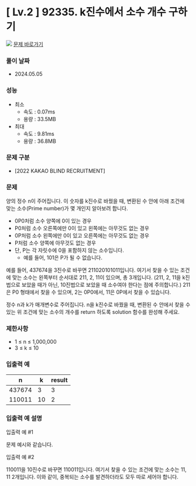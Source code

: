 # [ Lv.2 ] 92335. k진수에서 소수 개수 구하기

<img src="https://img.shields.io/badge/JavaScript-orange?style=flat&logo=javascript&logoColor=auto"/> [문제 바로가기](https://school.programmers.co.kr/learn/courses/30/lessons/92335)

### 풀이 날짜

- 2024.05.05

### 성능

- 최소
  - 속도 : 0.07ms
  - 용량 : 33.5MB
- 최대
  - 속도 : 9.81ms
  - 용량 : 36.8MB

### 문제 구분

- [2022 KAKAO BLIND RECRUITMENT]

### 문제

양의 정수 n이 주어집니다. 이 숫자를 k진수로 바꿨을 때, 변환된 수 안에 아래 조건에 맞는 소수(Prime number)가 몇 개인지 알아보려 합니다.

- 0P0처럼 소수 양쪽에 0이 있는 경우
- P0처럼 소수 오른쪽에만 0이 있고 왼쪽에는 아무것도 없는 경우
- 0P처럼 소수 왼쪽에만 0이 있고 오른쪽에는 아무것도 없는 경우
- P처럼 소수 양쪽에 아무것도 없는 경우
- 단, P는 각 자릿수에 0을 포함하지 않는 소수입니다.
  - 예를 들어, 101은 P가 될 수 없습니다.

예를 들어, 437674을 3진수로 바꾸면 211020101011입니다. 여기서 찾을 수 있는 조건에 맞는 소수는 왼쪽부터 순서대로 211, 2, 11이 있으며, 총 3개입니다. (211, 2, 11을 k진법으로 보았을 때가 아닌, 10진법으로 보았을 때 소수여야 한다는 점에 주의합니다.) 211은 P0 형태에서 찾을 수 있으며, 2는 0P0에서, 11은 0P에서 찾을 수 있습니다.

정수 n과 k가 매개변수로 주어집니다. n을 k진수로 바꿨을 때, 변환된 수 안에서 찾을 수 있는 위 조건에 맞는 소수의 개수를 return 하도록 solution 함수를 완성해 주세요.

### 제한사항

- 1 ≤ n ≤ 1,000,000
- 3 ≤ k ≤ 10

### 입출력 예

| n      | k   | result |
| ------ | --- | ------ |
| 437674 | 3   | 3      |
| 110011 | 10  | 2      |

### 입출력 예 설명

입출력 예 #1

문제 예시와 같습니다.

입출력 예 #2

110011을 10진수로 바꾸면 110011입니다. 여기서 찾을 수 있는 조건에 맞는 소수는 11, 11 2개입니다. 이와 같이, 중복되는 소수를 발견하더라도 모두 따로 세어야 합니다.

